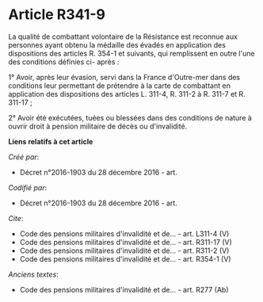 # Article R341-9

La qualité de combattant volontaire de la Résistance est reconnue aux personnes ayant obtenu la médaille des évadés en
application des dispositions des articles R. 354-1 et suivants, qui remplissent en outre l'une des conditions définies ci-
après :

1° Avoir, après leur évasion, servi dans la France d'Outre-mer dans des conditions leur permettant de prétendre à la carte de
combattant en application des dispositions des articles L. 311-4, R. 311-2 à R. 311-7 et R. 311-17 ;

2° Avoir été exécutées, tuées ou blessées dans des conditions de nature à ouvrir droit à pension militaire de décès ou
d'invalidité.

**Liens relatifs à cet article**

_Créé par_:

  - Décret n°2016-1903 du 28 décembre 2016 - art.

_Codifié par_:

  - Décret n°2016-1903 du 28 décembre 2016 - art.

_Cite_:

  - Code des pensions militaires d'invalidité et de... - art. L311-4 (V)
  - Code des pensions militaires d'invalidité et de... - art. R311-17 (V)
  - Code des pensions militaires d'invalidité et de... - art. R311-2 (V)
  - Code des pensions militaires d'invalidité et de... - art. R354-1 (V)

_Anciens textes_:

  - Code des pensions militaires d'invalidité et de... - art. R277 (Ab)
